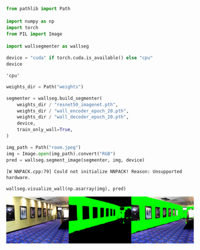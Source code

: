 ```python
from pathlib import Path

import numpy as np
import torch
from PIL import Image

import wallsegmenter as wallseg
```


```python
device = "cuda" if torch.cuda.is_available() else "cpu"
device
```




    'cpu'




```python
weights_dir = Path("weights")
```


```python
segmenter = wallseg.build_segmenter(
    weights_dir / "resnet50_imagenet.pth",
    weights_dir / "wall_encoder_epoch_20.pth",
    weights_dir / "wall_decoder_epoch_20.pth",
    device,
    train_only_wall=True,
)
```


```python
img_path = Path("room.jpeg")
img = Image.open(img_path).convert("RGB")
pred = wallseg.segment_image(segmenter, img, device)
```

    [W NNPACK.cpp:79] Could not initialize NNPACK! Reason: Unsupported hardware.



```python
wallseg.visualize_wall(np.asarray(img), pred)
```




    
![png](wallseg_result.png)
